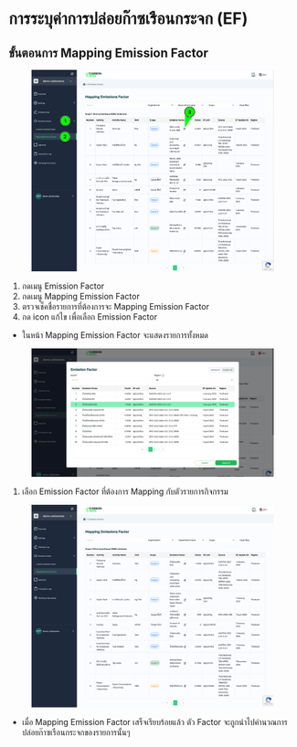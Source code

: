 # การระบุค่าการปล่อยก๊าซเรือนกระจก (EF)

## ขั้นตอนการ Mapping Emission Factor

<figure><img src="../../.gitbook/assets/image (56).png" alt=""><figcaption></figcaption></figure>

1. กดเมนู Emission Factor
2. กดเมนู Mapping Emission Factor
3. ตรวจเช็คชื่อรายการที่ต้องการจะ Mapping Emission Factor
4. กด icon แก้ไข เพื่อเลือก Emission Factor

* ในหน้า Mapping Emission Factor จะแสดงรายการทั้งหมด



<figure><img src="../../.gitbook/assets/image (57).png" alt=""><figcaption></figcaption></figure>

1. เลือก Emission Factor ที่ต้องการ Mapping กับตัวรายการกิจกรรม



<figure><img src="../../.gitbook/assets/image (58).png" alt=""><figcaption></figcaption></figure>

* เมื่อ Mapping Emission Factor เสร็จเรียบร้อยแล้ว ตัว Factor จะถูกนำไปคำนวณการปล่อยก๊าซเรือนกระจกของรายการนั้นๆ
